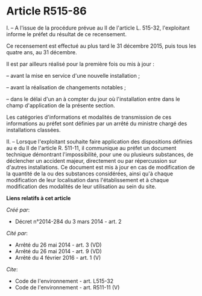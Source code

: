 # Article R515-86

I. – A l'issue de la procédure prévue au II de l'article L. 515-32, l'exploitant informe le préfet du résultat de ce
recensement. 

Ce recensement est effectué au plus tard le 31 décembre 2015, puis tous les quatre ans, au 31 décembre. 

Il est par ailleurs réalisé pour la première fois ou mis à jour : 

– avant la mise en service d'une nouvelle installation ; 

– avant la réalisation de changements notables ; 

– dans le délai d'un an à compter du jour où l'installation entre dans le champ d'application de la présente section. 

Les catégories d'informations et modalités de transmission de ces informations au préfet sont définies par un arrêté du
ministre chargé des installations classées. 

II. – Lorsque l'exploitant souhaite faire application des dispositions définies au e du II de l'article R. 511-11, il
communique au préfet un document technique démontrant l'impossibilité, pour une ou plusieurs substances, de déclencher un
accident majeur, directement ou par répercussion sur d'autres installations. Ce document est mis à jour en cas de
modification de la quantité de la ou des substances considérées, ainsi qu'à chaque modification de leur localisation dans
l'établissement et à chaque modification des modalités de leur utilisation au sein du site.

**Liens relatifs à cet article**

_Créé par_:

  - Décret n°2014-284 du 3 mars 2014 - art. 2

_Cité par_:

  - Arrêté du 26 mai 2014 - art. 3 (VD)
  - Arrêté du 26 mai 2014 - art. 9 (VD)
  - Arrêté du 4 février 2016 - art. 1 (V)

_Cite_:

  - Code de l'environnement - art. L515-32
  - Code de l'environnement - art. R511-11 (V)
